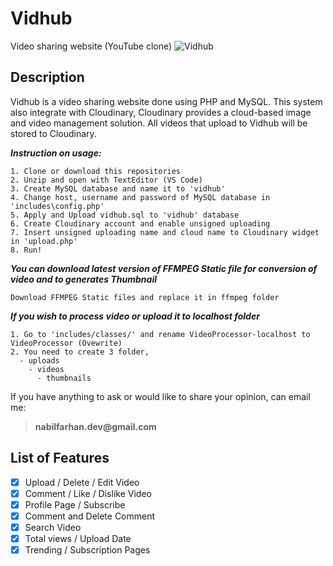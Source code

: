 # Vidhub
Video sharing website (YouTube clone)
![Vidhub](https://github.com/nabilfarhann/Vidhub/blob/master/img/Vidhub.png?raw=true)

## Description
Vidhub is a video sharing website done using PHP and MySQL. This system also integrate with Cloudinary, Cloudinary provides a cloud-based image and video management solution. All videos that upload to Vidhub will be stored to Cloudinary.

***Instruction on usage:***
````
1. Clone or download this repositories
2. Unzip and open with TextEditor (VS Code)
3. Create MySQL database and name it to 'vidhub'
4. Change host, username and password of MySQL database in 'includes\config.php'
5. Apply and Upload vidhub.sql to 'vidhub' database
6. Create Cloudinary account and enable unsigned uploading
7. Insert unsigned uploading name and cloud name to Cloudinary widget in 'upload.php'
8. Run!
````

***You can download latest version of FFMPEG Static file for conversion of video and to generates Thumbnail***
````
Download FFMPEG Static files and replace it in ffmpeg folder
````

***If you wish to process video or upload it to localhost folder***
````
1. Go to 'includes/classes/' and rename VideoProcessor-localhost to VideoProcessor (Ovewrite)
2. You need to create 3 folder,
  - uploads
    - videos
      - thumbnails
````

If you have anything to ask or would like to share your opinion, can email me:
> **__nabilfarhan.dev@gmail.com__**

## List of Features
- [x] Upload / Delete / Edit Video
- [x] Comment / Like / Dislike Video
- [x] Profile Page / Subscribe
- [x] Comment and Delete Comment
- [x] Search Video
- [x] Total views / Upload Date
- [x] Trending / Subscription Pages
